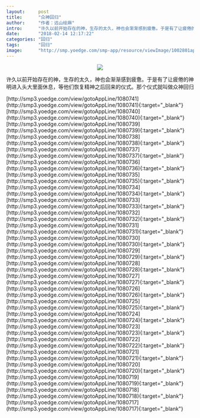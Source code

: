 ```yaml
---
layout:     post
title:      "众神回归"
author:     "作者：远山绘麻"
intro:      "许久以前开始存在的神，生存的太久，神也会渐渐感到疲惫。于是有了让疲倦的神明进入头大里面休息，等他们恢复精神之后回来的仪式。那个仪式就叫做众神回归"
date:       "2018-02-14 12:17:22"
categories: "回归"
tags:       "回归"
image:      "http://smp.yoedge.com/smp-app/resource/viewImage/1002801appline.png"
---
```

<div style="text-align: center">
<p><img src="http://smp.yoedge.com/smp-app/resource/viewImage/1002801appline.png"/></p>
</div>
<p class="post-meta">
<span>许久以前开始存在的神，生存的太久，神也会渐渐感到疲惫。于是有了让疲倦的神明进入头大里面休息，等他们恢复精神之后回来的仪式。那个仪式就叫做众神回归</span>
</p>
[http://smp3.yoedge.com/view/gotoAppLine/1080741](http://smp3.yoedge.com/view/gotoAppLine/1080741){:target="_blank"}
[http://smp3.yoedge.com/view/gotoAppLine/1080740](http://smp3.yoedge.com/view/gotoAppLine/1080740){:target="_blank"}
[http://smp3.yoedge.com/view/gotoAppLine/1080739](http://smp3.yoedge.com/view/gotoAppLine/1080739){:target="_blank"}
[http://smp3.yoedge.com/view/gotoAppLine/1080738](http://smp3.yoedge.com/view/gotoAppLine/1080738){:target="_blank"}
[http://smp3.yoedge.com/view/gotoAppLine/1080737](http://smp3.yoedge.com/view/gotoAppLine/1080737){:target="_blank"}
[http://smp3.yoedge.com/view/gotoAppLine/1080736](http://smp3.yoedge.com/view/gotoAppLine/1080736){:target="_blank"}
[http://smp3.yoedge.com/view/gotoAppLine/1080735](http://smp3.yoedge.com/view/gotoAppLine/1080735){:target="_blank"}
[http://smp3.yoedge.com/view/gotoAppLine/1080734](http://smp3.yoedge.com/view/gotoAppLine/1080734){:target="_blank"}
[http://smp3.yoedge.com/view/gotoAppLine/1080733](http://smp3.yoedge.com/view/gotoAppLine/1080733){:target="_blank"}
[http://smp3.yoedge.com/view/gotoAppLine/1080732](http://smp3.yoedge.com/view/gotoAppLine/1080732){:target="_blank"}
[http://smp3.yoedge.com/view/gotoAppLine/1080731](http://smp3.yoedge.com/view/gotoAppLine/1080731){:target="_blank"}
[http://smp3.yoedge.com/view/gotoAppLine/1080730](http://smp3.yoedge.com/view/gotoAppLine/1080730){:target="_blank"}
[http://smp3.yoedge.com/view/gotoAppLine/1080729](http://smp3.yoedge.com/view/gotoAppLine/1080729){:target="_blank"}
[http://smp3.yoedge.com/view/gotoAppLine/1080728](http://smp3.yoedge.com/view/gotoAppLine/1080728){:target="_blank"}
[http://smp3.yoedge.com/view/gotoAppLine/1080727](http://smp3.yoedge.com/view/gotoAppLine/1080727){:target="_blank"}
[http://smp3.yoedge.com/view/gotoAppLine/1080726](http://smp3.yoedge.com/view/gotoAppLine/1080726){:target="_blank"}
[http://smp3.yoedge.com/view/gotoAppLine/1080725](http://smp3.yoedge.com/view/gotoAppLine/1080725){:target="_blank"}
[http://smp3.yoedge.com/view/gotoAppLine/1080724](http://smp3.yoedge.com/view/gotoAppLine/1080724){:target="_blank"}
[http://smp3.yoedge.com/view/gotoAppLine/1080723](http://smp3.yoedge.com/view/gotoAppLine/1080723){:target="_blank"}
[http://smp3.yoedge.com/view/gotoAppLine/1080722](http://smp3.yoedge.com/view/gotoAppLine/1080722){:target="_blank"}
[http://smp3.yoedge.com/view/gotoAppLine/1080721](http://smp3.yoedge.com/view/gotoAppLine/1080721){:target="_blank"}
[http://smp3.yoedge.com/view/gotoAppLine/1080720](http://smp3.yoedge.com/view/gotoAppLine/1080720){:target="_blank"}
[http://smp3.yoedge.com/view/gotoAppLine/1080719](http://smp3.yoedge.com/view/gotoAppLine/1080719){:target="_blank"}
[http://smp3.yoedge.com/view/gotoAppLine/1080718](http://smp3.yoedge.com/view/gotoAppLine/1080718){:target="_blank"}
[http://smp3.yoedge.com/view/gotoAppLine/1080717](http://smp3.yoedge.com/view/gotoAppLine/1080717){:target="_blank"}


